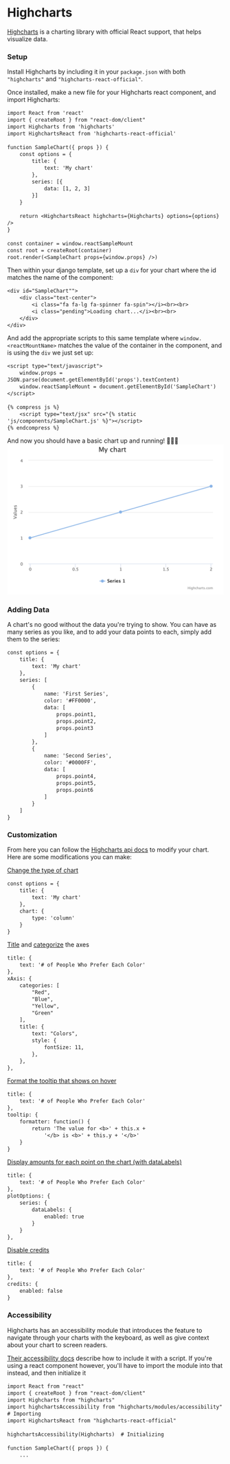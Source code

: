 
# Highcharts

[Highcharts](https://www.highcharts.com/) is a charting library with official React support, that helps visualize data.

### Setup

Install Highcharts by including it in your `package.json` with both `"highcharts"` and `"highcharts-react-official"`.

Once installed, make a new file for your Highcharts react component, and import Highcharts:

```
import React from 'react'
import { createRoot } from "react-dom/client"
import Highcharts from 'highcharts'
import HighchartsReact from 'highcharts-react-official'

function SampleChart({ props }) {
    const options = {
        title: {
            text: 'My chart'
        },
        series: [{
            data: [1, 2, 3]
        }]
    }

    return <HighchartsReact highcharts={Highcharts} options={options} />
}  

const container = window.reactSampleMount
const root = createRoot(container)
root.render(<SampleChart props={window.props} />)
```

Then within your django template, set up a `div` for your chart where the id matches the name of the component:

```
<div id="SampleChart"">
    <div class="text-center">
        <i class="fa fa-lg fa-spinner fa-spin"></i><br><br>
        <i class="pending">Loading chart...</i><br><br>
    </div>
</div>
```

And add the appropriate scripts to this same template where `window.<reactMountName>` matches the value of the container in the component, and is using the `div` we just set up:

```
<script type="text/javascript">
    window.props = JSON.parse(document.getElementById('props').textContent)
    window.reactSampleMount = document.getElementById('SampleChart')
</script>

{% compress js %}
    <script type="text/jsx" src="{% static 'js/components/SampleChart.js' %}"></script>
{% endcompress %}
```

And now you should have a basic chart up and running! :clap::clap::clap:
![Sample Chart](../../images/sample_chart.png)

### Adding Data

A chart's no good without the data you're trying to show. You can have as many series as you like, and to add your data points to each, simply add them to the series:

```
const options = {
    title: {
        text: 'My chart'
    },
    series: [
        {
            name: 'First Series',
            color: '#FF0000',
            data: [
                props.point1,
                props.point2,
                props.point3
            ]
        },
        {
            name: 'Second Series',
            color: '#0000FF',
            data: [
                props.point4,
                props.point5,
                props.point6
            ]
        }
    ]
}
```

### Customization

From here you can follow the [Highcharts api docs](https://api.highcharts.com/highcharts/) to modify your chart. Here are some modifications you can make:

[Change the type of chart](https://api.highcharts.com/highcharts/chart.type)

```
const options = {
    title: {
        text: 'My chart'
    },
    chart: {
        type: 'column'
    }
}
```

[Title](https://api.highcharts.com/highcharts/xAxis.title.text) and [categorize](https://api.highcharts.com/highcharts/xAxis.categories) the axes
```
title: {
    text: '# of People Who Prefer Each Color'
},
xAxis: {
    categories: [
        "Red",
        "Blue",
        "Yellow",
        "Green"
    ],
    title: {
        text: "Colors",
        style: {
            fontSize: 11,
        },
    },
},
```

[Format the tooltip that shows on hover](https://api.highcharts.com/highcharts/tooltip.formatter)
```
title: {
    text: '# of People Who Prefer Each Color'
},
tooltip: {
    formatter: function() {
        return 'The value for <b>' + this.x + 
            '</b> is <b>' + this.y + '</b>'
    }
}
```

[Display amounts for each point on the chart (with dataLabels)](https://api.highcharts.com/highcharts/plotOptions.series.dataLabels)
```
title: {
    text: '# of People Who Prefer Each Color'
},
plotOptions: {
    series: {
        dataLabels: {
            enabled: true
        }
    }
},
```

[Disable credits](https://api.highcharts.com/highcharts/credits.enabled)
```
title: {
    text: '# of People Who Prefer Each Color'
},
credits: {
    enabled: false
}
```

### Accessibility

Highcharts has an accessibility module that introduces the feature to navigate through your charts with the keyboard, as well as give context about your chart to screen readers.

[Their accessibility docs](https://www.highcharts.com/docs/accessibility/accessibility-module) describe how to include it with a script. If you're using a react component however, you'll have to import the module into that instead, and then initialize it
```
import React from "react"
import { createRoot } from "react-dom/client"
import Highcharts from "highcharts"
import highchartsAccessibility from "highcharts/modules/accessibility"  # Importing
import HighchartsReact from "highcharts-react-official"

highchartsAccessibility(Highcharts)  # Initializing

function SampleChart({ props }) {
    ...
```
